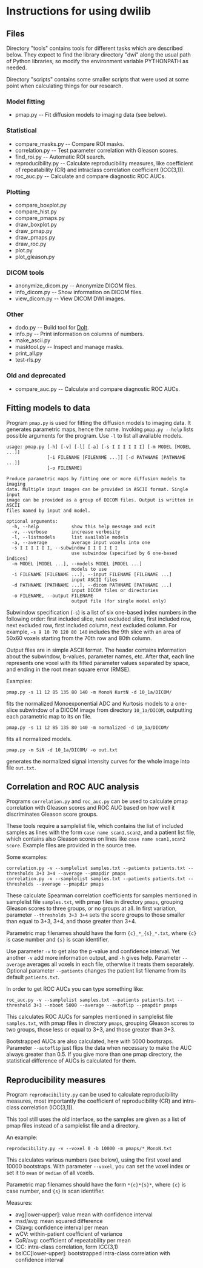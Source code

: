 Instructions for using dwilib
=============================


Files
-----
Directory "tools" contains tools for different tasks which are described below.
They expect to find the library directory "dwi" along the usual path of Python
libraries, so modify the environment variable PYTHONPATH as needed.

Directory "scripts" contains some smaller scripts that were used at some point
when calculating things for our research.

### Model fitting
* pmap.py -- Fit diffusion models to imaging data (see below).

### Statistical
* compare_masks.py -- Compare ROI masks.
* correlation.py -- Test parameter correlation with Gleason scores.
* find_roi.py -- Automatic ROI search.
* reproducibility.py -- Calculate reproducibility measures, like coefficient of
  repeatability (CR) and intraclass correlation coefficient (ICC(3,1)).
* roc_auc.py -- Calculate and compare diagnostic ROC AUCs.

### Plotting
* compare_boxplot.py
* compare_hist.py
* compare_pmaps.py
* draw_boxplot.py
* draw_pmap.py
* draw_pmaps.py
* draw_roc.py
* plot.py
* plot_gleason.py

### DICOM tools
* anonymize_dicom.py -- Anonymize DICOM files.
* info_dicom.py -- Show information on DICOM files.
* view_dicom.py -- View DICOM DWI images.

### Other
* dodo.py -- Build tool for [DoIt](http://pydoit.org/).
* info.py -- Print information on columns of numbers.
* make_ascii.py
* masktool.py -- Inspect and manage masks.
* print_all.py
* test-rls.py

### Old and deprecated
* compare_auc.py -- Calculate and compare diagnostic ROC AUCs.


Fitting models to data
----------------------

Program `pmap.py` is used for fitting the diffusion models to imaging data. It
generates parametric maps, hence the name. Invoking `pmap.py --help` lists
possible arguments for the program. Use `-l` to list all available models.

    usage: pmap.py [-h] [-v] [-l] [-a] [-s I I I I I I] [-m MODEL [MODEL ...]]
                   [-i FILENAME [FILENAME ...]] [-d PATHNAME [PATHNAME ...]]
                   [-o FILENAME]

    Produce parametric maps by fitting one or more diffusion models to imaging
    data. Multiple input images can be provided in ASCII format. Single input
    image can be provided as a group of DICOM files. Output is written in ASCII
    files named by input and model.

    optional arguments:
      -h, --help            show this help message and exit
      -v, --verbose         increase verbosity
      -l, --listmodels      list available models
      -a, --average         average input voxels into one
      -s I I I I I I, --subwindow I I I I I I
                            use subwindow (specified by 6 one-based indices)
      -m MODEL [MODEL ...], --models MODEL [MODEL ...]
                            models to use
      -i FILENAME [FILENAME ...], --input FILENAME [FILENAME ...]
                            input ASCII files
      -d PATHNAME [PATHNAME ...], --dicom PATHNAME [PATHNAME ...]
                            input DICOM files or directories
      -o FILENAME, --output FILENAME
                            output file (for single model only)

Subwindow specification (`-s`) is a list of six one-based index numbers in the
following order: first included slice, next excluded slice, first included row,
next excluded row, first included column, next excluded column. For example,
`-s 9 10 70 120 80 140` includes the 9th slice with an area of 50x60 voxels
starting from the 70th row and 80th column.

Output files are in simple ASCII format. The header contains information about
the subwindow, b-values, parameter names, etc. After that, each line represents
one voxel with its fitted parameter values separated by space, and ending in
the root mean square error (RMSE).

Examples:

    pmap.py -s 11 12 85 135 80 140 -m MonoN KurtN -d 10_1a/DICOM/

fits the normalized Monoexponential ADC and Kurtosis models to a one-slice
subwindow of a DICOM image from directory `10_1a/DICOM`, outputting each
parametric map to its on file.

    pmap.py -s 11 12 85 135 80 140 -m normalized -d 10_1a/DICOM/

fits all normalized models.

    pmap.py -m SiN -d 10_1a/DICOM/ -o out.txt

generates the normalized signal intensity curves for the whole image into file
`out.txt`.


Correlation and ROC AUC analysis
--------------------------------

Programs `correlation.py` and `roc_auc.py` can be used to calculate pmap
correlation with Gleason scores and ROC AUC based on how well it discriminates
Gleason score groups.

These tools require a samplelist file, which contains the list of included
samples as lines with the form `case name scan1,scan2`, and a patient list
file, which contains also Gleason scores on lines like `case name scan1,scan2
score`. Example files are provided in the source tree.

Some examples:

    correlation.py -v --samplelist samples.txt --patients patients.txt --thresholds 3+3 3+4 --average --pmapdir pmaps
    correlation.py -v --samplelist samples.txt --patients patients.txt --thresholds --average --pmapdir pmaps

These calculate Spearman correlation coefficients for samples mentioned in
samplelist file `samples.txt`, with pmap files in directory `pmaps`, grouping
Gleason scores to three groups, or no groups at all. In first variation,
parameter `--thresholds 3+3 3+4` sets the score groups to those smaller than
equal to 3+3, 3+4, and those greater than 3+4.

Parametric map filenames should have the form `{c}_*_{s}_*.txt`, where `{c}` is
case number and `{s}` is scan identifier.

Use parameter `-v` to get also the p-value and confidence interval. Yet another
`-v` add more information output, and `-h` gives help. Parameter `--average`
averages all voxels in each file, otherwise it treats them separately. Optional
parameter `--patients` changes the patient list filename from its default
`patients.txt`.

In order to get ROC AUCs you can type something like:

    roc_auc.py -v --samplelist samples.txt --patients patients.txt --threshold 3+3 --nboot 5000 --average --autoflip --pmapdir pmaps

This calculates ROC AUCs for samples mentioned in samplelist file
`samples.txt`, with pmap files in directory `pmaps`, grouping Gleason scores to
two groups, those less or equal to 3+3, and those greater than 3+3.

Bootstrapped AUCs are also calculated, here with 5000 bootsraps. Parameter
`--autoflip` just flips the data when necessary to make the AUC always greater
than 0.5. If you give more than one pmap directory, the statistical difference
of AUCs is calculated for them.


Reproducibility measures
------------------------

Program `reproducibility.py` can be used to calculate reproducibility measures,
most importantly the coefficient of reproducibility (CR) and intra-class
correlation (ICC(3,1)).

This tool still uses the old interface, so the samples are given as a list of
pmap files instead of a samplelist file and a directory.

An example:

    reproducibility.py -v --voxel 0 -b 10000 -m pmaps/*_MonoN.txt

This calculates various numbers (see below), using the first voxel and 10000
bootstraps. With parameter `--voxel`, you can set the voxel index or set it to
`mean` or `median` of all voxels.

Parametric map filenames should have the form `*{c}*{s}*`, where `{c}` is case
number, and `{s}` is scan identifier.

Measures:

* avg[lower-upper]: value mean with confidence interval
* msd/avg: mean squared difference
* CI/avg: confidence interval per mean
* wCV: within-patient coefficient of variance
* CoR/avg: coefficient of repeatability per mean
* ICC: intra-class correlation, form ICC(3,1)
* bsICC[lower-upper]: bootstrapped intra-class correlation with confidence
interval

